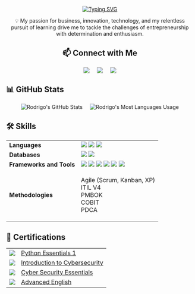 <div align="center">

[![Typing SVG](https://readme-typing-svg.demolab.com?font=Fira+Code&size=35&pause=1000&color=68F731&random=true&width=435&lines=I'm+Rodrigo+Amaral!;Software+Engineer)](https://git.io/typing-svg)

💡 My passion for business, innovation, technology, and my relentless pursuit of learning drive me to tackle the challenges of entrepreneurship with determination and enthusiasm.

## 📫 Connect with Me
<div style="display: flex; justify-content: center; gap: 20px;">
  <a href="https://www.linkedin.com/in/rodrigo--amaral">
    <img src="https://img.shields.io/badge/LinkedIn-0077B5?style=for-the-badge&logo=linkedin&logoColor=white" />
  </a>
  <a href="mailto:rodrigo.amaral1708@gmail.com">
    <img src="https://img.shields.io/badge/Email-D14836?style=for-the-badge&logo=gmail&logoColor=white" />
  </a>
  <a href="https://wa.me/+5551999868340">
    <img src="https://img.shields.io/badge/WhatsApp-25D366?style=for-the-badge&logo=whatsapp&logoColor=white" />
  </a>
</div>

</div>

## 📊 GitHub Stats
<div align="center">
  <div style="display: flex; justify-content: center; align-items: center; gap: 20px;">
    <img src="https://github-readme-stats.vercel.app/api?username=rodrigo-amaral1&show_icons=true&hide_title=true&count_private=true&theme=radical" alt="Rodrigo's GitHub Stats" />
    <img src="https://github-readme-stats.vercel.app/api/top-langs/?username=rodrigo-amaral1&theme=blue-green" alt="Rodrigo's Most Languages Usage" />
  </div>
</div>

## 🛠️ Skills

<div align="center">
  <table>
    <tr>
      <td><strong>Languages</strong></td>
      <td>
        <img src="https://img.shields.io/badge/Python-3776AB?style=for-the-badge&logo=python&logoColor=white" />
        <img src="https://img.shields.io/badge/JavaScript-F7DF1E?style=for-the-badge&logo=javascript&logoColor=black" />
        <img src="https://img.shields.io/badge/Java-ED8B00?style=for-the-badge&logo=openjdk&logoColor=white" />
      </td>
    </tr>
    <tr>
      <td><strong>Databases</strong></td>
      <td>
        <img src="https://img.shields.io/badge/PostgreSQL-316192?style=for-the-badge&logo=postgresql&logoColor=white" />
        <img src="https://img.shields.io/badge/MySQL-00758F?style=for-the-badge&logo=mysql&logoColor=white" />
      </td>
    </tr>
    <tr>
      <td><strong>Frameworks and Tools</strong></td>
      <td>
        <img src="https://img.shields.io/badge/Bootstrap-563D7C?style=for-the-badge&logo=bootstrap&logoColor=white" />
        <img src="https://img.shields.io/badge/Git-F05032?style=for-the-badge&logo=git&logoColor=white" />
        <img src="https://img.shields.io/badge/GitHub-181717?style=for-the-badge&logo=github&logoColor=white" />
        <img src="https://img.shields.io/badge/Docker-2496ED?style=for-the-badge&logo=docker&logoColor=white" />
        <img src="https://img.shields.io/badge/AWS-232F3E?style=for-the-badge&logo=amazonaws&logoColor=white" />
        <img src="https://img.shields.io/badge/Jira-0052CC?style=for-the-badge&logo=Jira&logoColor=white" />
      </td>
    </tr>
    <tr>
      <td><strong>Methodologies</strong></td>
      <td>
        <ul style="list-style: none; padding: 0; text-align: left;">
          <li>Agile (Scrum, Kanban, XP)</li>
          <li>ITIL V4</li>
          <li>PMBOK</li>
          <li>COBIT</li>
          <li>PDCA</li>
        </ul>
      </td>
    </tr>
  </table>
</div>

## 📜 Certifications
<div align="center">
  <table>
    <tr>
      <td><img src="https://img.shields.io/badge/Python%20Essentials%201-3776AB?style=for-the-badge&logo=python&logoColor=white" /></td>
      <td><a href="https://www.credly.com/badges/46388094-f85b-431f-aa06-522b6f84deff" target="_blank">Python Essentials 1</a></td>
    </tr>
    <tr>
      <td><img src="https://img.shields.io/badge/Introduction%20to%20Cybersecurity-0078D4?style=for-the-badge&logo=security&logoColor=white" /></td>
      <td><a href="https://www.credly.com/badges/934cac44-5f8d-4de1-b236-92fa31a5048c" target="_blank">Introduction to Cybersecurity</a></td>
    </tr>
    <tr>
      <td><img src="https://img.shields.io/badge/Cyber%20Security%20Essentials-2E7D32?style=for-the-badge&logo=cybersecurity&logoColor=white" /></td>
      <td><a href="https://www.credly.com/earner/earned/badge/bf9a844a-109d-41c8-b9b0-c6c862516528" target="_blank">Cyber Security Essentials</a></td>
    </tr>
    <tr>
      <td><img src="https://img.shields.io/badge/Advanced%20English-D14836?style=for-the-badge&logo=language&logoColor=white" /></td>
      <td><a href="https://drive.google.com/file/d/1i3nt6YwDmL43gfQdMVUV6BPwCLFxQ--x/view" target="_blank">Advanced English</a></td>
    </tr>
  </table>
</div>
